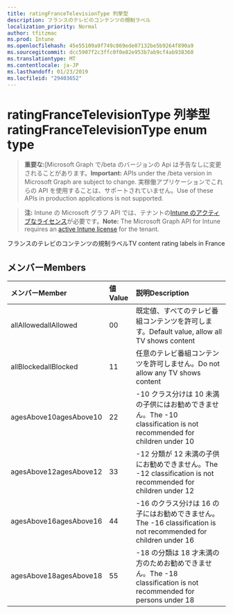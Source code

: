 ```yaml
---
title: ratingFranceTelevisionType 列挙型
description: フランスのテレビのコンテンツの規制ラベル
localization_priority: Normal
author: tfitzmac
ms.prod: Intune
ms.openlocfilehash: 45e55109a9f749c869ede07132be5b9264f890a9
ms.sourcegitcommit: dcc5907f2c3ffc0f0e82e953b7ab9cf4ab938360
ms.translationtype: MT
ms.contentlocale: ja-JP
ms.lasthandoff: 01/23/2019
ms.locfileid: "29403652"
---
```

# <a name="ratingfrancetelevisiontype-enum-type"></a><span data-ttu-id="5c2ba-103">ratingFranceTelevisionType 列挙型</span><span class="sxs-lookup"><span data-stu-id="5c2ba-103">ratingFranceTelevisionType enum type</span></span>

> <span data-ttu-id="5c2ba-104">**重要な:**[Microsoft Graph で/beta のバージョンの Api は予告なしに変更されることがあります。</span><span class="sxs-lookup"><span data-stu-id="5c2ba-104">**Important:** APIs under the /beta version in Microsoft Graph are subject to change.</span></span> <span data-ttu-id="5c2ba-105">実稼働アプリケーションでこれらの API を使用することは、サポートされていません。</span><span class="sxs-lookup"><span data-stu-id="5c2ba-105">Use of these APIs in production applications is not supported.</span></span>

> <span data-ttu-id="5c2ba-106">**注:** Intune の Microsoft グラフ API では、テナントの[Intune のアクティブなライセンス](https://go.microsoft.com/fwlink/?linkid=839381)が必要です。</span><span class="sxs-lookup"><span data-stu-id="5c2ba-106">**Note:** The Microsoft Graph API for Intune requires an [active Intune license](https://go.microsoft.com/fwlink/?linkid=839381) for the tenant.</span></span>

<span data-ttu-id="5c2ba-107">フランスのテレビのコンテンツの規制ラベル</span><span class="sxs-lookup"><span data-stu-id="5c2ba-107">TV content rating labels in France</span></span>

## <a name="members"></a><span data-ttu-id="5c2ba-108">メンバー</span><span class="sxs-lookup"><span data-stu-id="5c2ba-108">Members</span></span>
|<span data-ttu-id="5c2ba-109">メンバー</span><span class="sxs-lookup"><span data-stu-id="5c2ba-109">Member</span></span>|<span data-ttu-id="5c2ba-110">値</span><span class="sxs-lookup"><span data-stu-id="5c2ba-110">Value</span></span>|<span data-ttu-id="5c2ba-111">説明</span><span class="sxs-lookup"><span data-stu-id="5c2ba-111">Description</span></span>|
|:---|:---|:---|
|<span data-ttu-id="5c2ba-112">allAllowed</span><span class="sxs-lookup"><span data-stu-id="5c2ba-112">allAllowed</span></span>|<span data-ttu-id="5c2ba-113">0</span><span class="sxs-lookup"><span data-stu-id="5c2ba-113">0</span></span>|<span data-ttu-id="5c2ba-114">既定値、すべてのテレビ番組コンテンツを許可します。</span><span class="sxs-lookup"><span data-stu-id="5c2ba-114">Default value, allow all TV shows content</span></span>|
|<span data-ttu-id="5c2ba-115">allBlocked</span><span class="sxs-lookup"><span data-stu-id="5c2ba-115">allBlocked</span></span>|<span data-ttu-id="5c2ba-116">1</span><span class="sxs-lookup"><span data-stu-id="5c2ba-116">1</span></span>|<span data-ttu-id="5c2ba-117">任意のテレビ番組コンテンツを許可しません。</span><span class="sxs-lookup"><span data-stu-id="5c2ba-117">Do not allow any TV shows content</span></span>|
|<span data-ttu-id="5c2ba-118">agesAbove10</span><span class="sxs-lookup"><span data-stu-id="5c2ba-118">agesAbove10</span></span>|<span data-ttu-id="5c2ba-119">2</span><span class="sxs-lookup"><span data-stu-id="5c2ba-119">2</span></span>|<span data-ttu-id="5c2ba-120">-10 クラス分けは 10 未満の子供にはお勧めできません。</span><span class="sxs-lookup"><span data-stu-id="5c2ba-120">The -10 classification is not recommended for children under 10</span></span>|
|<span data-ttu-id="5c2ba-121">agesAbove12</span><span class="sxs-lookup"><span data-stu-id="5c2ba-121">agesAbove12</span></span>|<span data-ttu-id="5c2ba-122">3</span><span class="sxs-lookup"><span data-stu-id="5c2ba-122">3</span></span>|<span data-ttu-id="5c2ba-123">-12 分類が 12 未満の子供にお勧めできません。</span><span class="sxs-lookup"><span data-stu-id="5c2ba-123">The -12 classification is not recommended for children under 12</span></span>|
|<span data-ttu-id="5c2ba-124">agesAbove16</span><span class="sxs-lookup"><span data-stu-id="5c2ba-124">agesAbove16</span></span>|<span data-ttu-id="5c2ba-125">4</span><span class="sxs-lookup"><span data-stu-id="5c2ba-125">4</span></span>|<span data-ttu-id="5c2ba-126">-16 のクラス分けは 16 の子にはお勧めできません。</span><span class="sxs-lookup"><span data-stu-id="5c2ba-126">The -16 classification is not recommended for children under 16</span></span>|
|<span data-ttu-id="5c2ba-127">agesAbove18</span><span class="sxs-lookup"><span data-stu-id="5c2ba-127">agesAbove18</span></span>|<span data-ttu-id="5c2ba-128">5</span><span class="sxs-lookup"><span data-stu-id="5c2ba-128">5</span></span>|<span data-ttu-id="5c2ba-129">-18 の分類は 18 才未満の方のためお勧めできません。</span><span class="sxs-lookup"><span data-stu-id="5c2ba-129">The -18 classification is not recommended for persons under 18</span></span>|




